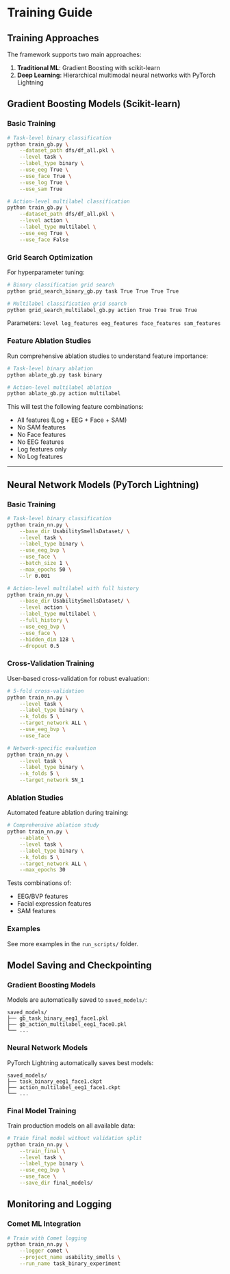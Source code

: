 # Training Guide

## Training Approaches

The framework supports two main approaches:

1. **Traditional ML**: Gradient Boosting with scikit-learn
2. **Deep Learning**: Hierarchical multimodal neural networks with PyTorch Lightning


## Gradient Boosting Models (Scikit-learn)

### Basic Training

```bash
# Task-level binary classification
python train_gb.py \
    --dataset_path dfs/df_all.pkl \
    --level task \
    --label_type binary \
    --use_eeg True \
    --use_face True \
    --use_log True \
    --use_sam True

# Action-level multilabel classification
python train_gb.py \
    --dataset_path dfs/df_all.pkl \
    --level action \
    --label_type multilabel \
    --use_eeg True \
    --use_face False
```

### Grid Search Optimization

For hyperparameter tuning:

```bash
# Binary classification grid search
python grid_search_binary_gb.py task True True True True

# Multilabel classification grid search  
python grid_search_multilabel_gb.py action True True True True
```

Parameters: `level log_features eeg_features face_features sam_features`




### Feature Ablation Studies

Run comprehensive ablation studies to understand feature importance:

```bash
# Task-level binary ablation
python ablate_gb.py task binary

# Action-level multilabel ablation  
python ablate_gb.py action multilabel
```

This will test the following feature combinations:
- All features (Log + EEG + Face + SAM)
- No SAM features
- No Face features  
- No EEG features
- Log features only
- No Log features


---


## Neural Network Models (PyTorch Lightning)

### Basic Training

```bash
# Task-level binary classification
python train_nn.py \
    --base_dir UsabilitySmellsDataset/ \
    --level task \
    --label_type binary \
    --use_eeg_bvp \
    --use_face \
    --batch_size 1 \
    --max_epochs 50 \
    --lr 0.001

# Action-level multilabel with full history
python train_nn.py \
    --base_dir UsabilitySmellsDataset/ \
    --level action \
    --label_type multilabel \
    --full_history \
    --use_eeg_bvp \
    --use_face \
    --hidden_dim 128 \
    --dropout 0.5
```

### Cross-Validation Training

User-based cross-validation for robust evaluation:

```bash
# 5-fold cross-validation
python train_nn.py \
    --level task \
    --label_type binary \
    --k_folds 5 \
    --target_network ALL \
    --use_eeg_bvp \
    --use_face

# Network-specific evaluation
python train_nn.py \
    --level task \
    --label_type binary \
    --k_folds 5 \
    --target_network SN_1
```

### Ablation Studies

Automated feature ablation during training:

```bash
# Comprehensive ablation study
python train_nn.py \
    --ablate \
    --level task \
    --label_type binary \
    --k_folds 5 \
    --target_network ALL \
    --max_epochs 30
```

Tests combinations of:
- EEG/BVP features
- Facial expression features
- SAM features


### Examples

See more examples in the `run_scripts/` folder.



## Model Saving and Checkpointing

### Gradient Boosting Models

Models are automatically saved to `saved_models/`:
```
saved_models/
├── gb_task_binary_eeg1_face1.pkl
├── gb_action_multilabel_eeg1_face0.pkl
└── ...
```

### Neural Network Models

PyTorch Lightning automatically saves best models:
```
saved_models/
├── task_binary_eeg1_face1.ckpt
├── action_multilabel_eeg1_face1.ckpt
└── ...
```

### Final Model Training

Train production models on all available data:

```bash
# Train final model without validation split
python train_nn.py \
    --train_final \
    --level task \
    --label_type binary \
    --use_eeg_bvp \
    --use_face \
    --save_dir final_models/
```

## Monitoring and Logging

### Comet ML Integration

```bash
# Train with Comet logging
python train_nn.py \
    --logger comet \
    --project_name usability_smells \
    --run_name task_binary_experiment
```
